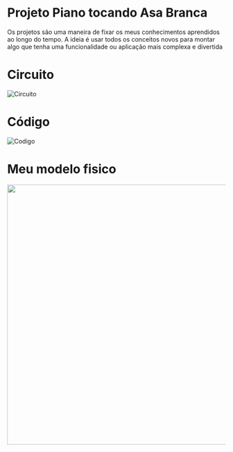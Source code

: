# Projeto Piano tocando Asa Branca
Os projetos são uma maneira de fixar os meus conhecimentos aprendidos ao longo do tempo. A ideia é usar todos os conceitos novos para montar algo que tenha uma funcionalidade ou aplicação mais complexa e divertida
# Circuito
![Circuito](https://user-images.githubusercontent.com/105546921/200296174-609f25c6-2bfc-4be6-8754-bc434aa52906.jpeg)
# Código
![Codigo](https://user-images.githubusercontent.com/105546921/200297358-0884b071-5260-42b2-be98-c855d57c5197.jpeg)
# Meu modelo fisico
<img src="https://user-images.githubusercontent.com/105546921/200297086-bf0a5902-a1cc-4a4c-98b8-47898d2126b3.jpeg" width="600px" />
</div>

